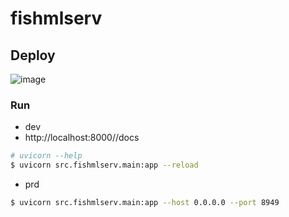 # fishmlserv

## Deploy

![image](https://github.com/user-attachments/assets/2cc17eec-a366-41e7-bddd-4f55ce1abb2b)

### Run
- dev
- http://localhost:8000//docs
```bash
# uvicorn --help
$ uvicorn src.fishmlserv.main:app --reload
```

- prd
```bash
$ uvicorn src.fishmlserv.main:app --host 0.0.0.0 --port 8949
```
